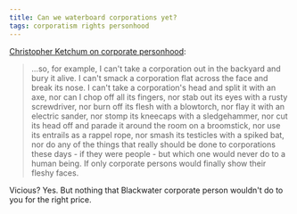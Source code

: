 ```yaml
---
title: Can we waterboard corporations yet?
tags: corporatism rights personhood
---
```

[Christopher Ketchum on corporate personhood](http://www.christopherketcham.com/?p=135):

>...so, for example, I can't take a corporation out in the backyard and bury it alive. I can't smack a corporation flat across the face and break its nose. I can't take a corporation's head and split it with an axe, nor can I chop off all its fingers, nor stab out its eyes with a rusty screwdriver, nor burn off its flesh with a blowtorch, nor flay it with an electric sander, nor stomp its kneecaps with a sledgehammer, nor cut its head off and parade it around the room on a broomstick, nor use its entrails as a rappel rope, nor smash its testicles with a spiked bat, nor do any of the things that really should be done to corporations these days - if they were people - but which one would never do to a human being. If only corporate persons would finally show their fleshy faces.

Vicious? Yes. But nothing that Blackwater corporate person wouldn't do to you for the right price.